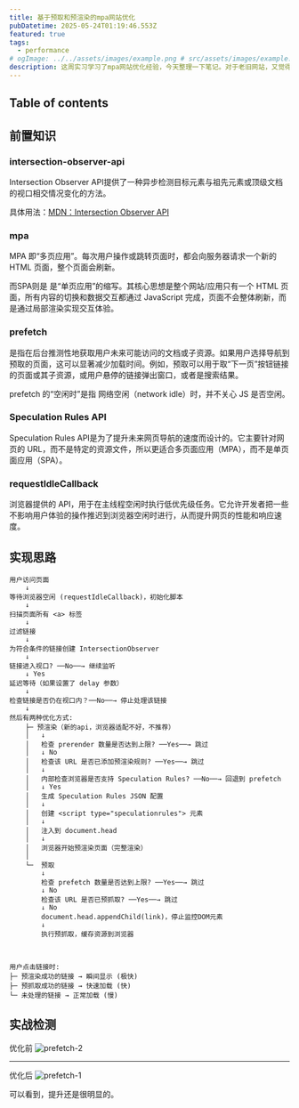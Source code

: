 ```yaml
---
title: 基于预取和预渲染的mpa网站优化
pubDatetime: 2025-05-24T01:19:46.553Z
featured: true
tags:
  - performance
# ogImage: ../../assets/images/example.png # src/assets/images/example.png
description: 这周实习学习了mpa网站优化经验，今天整理一下笔记。对于老旧网站，又觉得没必要大升级的，用这个方法很好，记录一下。
---
```


## Table of contents

## 前置知识

### intersection-observer-api

Intersection Observer API提供了一种异步检测目标元素与祖先元素或顶级文档的视口相交情况变化的方法。

具体用法：[MDN：Intersection Observer API](https://developer.mozilla.org/zh-CN/docs/Web/API/Intersection_Observer_API)

### mpa

MPA 即“多页应用”。每次用户操作或跳转页面时，都会向服务器请求一个新的 HTML 页面，整个页面会刷新。

而SPA则是 是“单页应用”的缩写。其核心思想是整个网站/应用只有一个 HTML 页面，所有内容的切换和数据交互都通过 JavaScript 完成，页面不会整体刷新，而是通过局部渲染实现交互体验。

### prefetch

是指在后台推测性地获取用户未来可能访问的文档或子资源。如果用户选择导航到预取的页面，这可以显著减少加载时间。例如，预取可以用于取“下一页”按钮链接的页面或其子资源，或用户悬停的链接弹出窗口，或者是搜索结果。

prefetch 的“空闲时”是指 网络空闲（network idle）时，并不关心 JS 是否空闲。

### Speculation Rules API

Speculation Rules API是为了提升未来网页导航的速度而设计的。它主要针对网页的 URL，而不是特定的资源文件，所以更适合多页面应用（MPA），而不是单页面应用（SPA）。

### requestIdleCallback

浏览器提供的 API，用于在主线程空闲时执行低优先级任务。它允许开发者把一些不影响用户体验的操作推迟到浏览器空闲时进行，从而提升网页的性能和响应速度。

## 实现思路

```
用户访问页面
    ↓
等待浏览器空闲 (requestIdleCallback)，初始化脚本
    ↓
扫描页面所有 <a> 标签
    ↓
过滤链接
    ↓
为符合条件的链接创建 IntersectionObserver
    ↓
链接进入视口? ──No──→ 继续监听
    ↓ Yes
延迟等待（如果设置了 delay 参数）
    ↓
检查链接是否仍在视口内？──No──→ 停止处理该链接
    ↓
然后有两种优化方式:
    ├─ 预渲染（新的api，浏览器适配不好，不推荐）
    │   ↓
    │   检查 prerender 数量是否达到上限? ──Yes──→ 跳过
    │   ↓ No
    │   检查该 URL 是否已添加预渲染规则? ──Yes──→ 跳过
    │   ↓
    │   内部检查浏览器是否支持 Speculation Rules? ──No──→ 回退到 prefetch
    │   ↓ Yes
    │   生成 Speculation Rules JSON 配置
    │   ↓
    │   创建 <script type="speculationrules"> 元素
    │   ↓
    │   注入到 document.head
    │   ↓
    │   浏览器开始预渲染页面（完整渲染）
    │
    └─  预取
        ↓
        检查 prefetch 数量是否达到上限? ──Yes──→ 跳过
        ↓ No
        检查该 URL 是否已预抓取? ──Yes──→ 跳过
        ↓ No
        document.head.appendChild(link)，停止监控DOM元素
        ↓
        执行预抓取，缓存资源到浏览器



用户点击链接时:
├─ 预渲染成功的链接 → 瞬间显示 (极快)
├─ 预抓取成功的链接 → 快速加载 (快)
└─ 未处理的链接 → 正常加载 (慢)
```

## 实战检测

优化前
![prefetch-2](https://github.com/user-attachments/assets/98142862-5f9e-40bf-a171-12fac7fa1c67)

---

优化后
![prefetch-1](https://github.com/user-attachments/assets/79c15793-b47b-40df-b9c0-433a6af1763d)

可以看到，提升还是很明显的。
